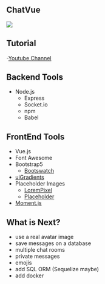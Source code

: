 ## ChatVue

![](docs/Screenshot-v0.0.1.png)

## Tutorial

-[Youtube Channel](https://www.youtube.com/channel/UCX9NJ471o7Wie1DQe94RVIg)

## Backend Tools

- Node.js
  - Express
  - Socket.io
  - npm
  - Babel

## FrontEnd Tools

- Vue.js
- Font Awesome
- Bootstrap5
  - [Bootswatch](https://bootswatch.com/)
- [uiGradients](https://uigradients.com)
- Placeholder Images
  - [LoremPixel](http://lorempixel.com/)
  - [Placeholder](https://placeholder.com/)
- [Moment.js](https://momentjs.com/)

## What is Next?

- use a real avatar image
- save messages on a database
- multiple chat rooms
- private messages
- emojis
- add SQL ORM (Sequelize maybe)
- add docker